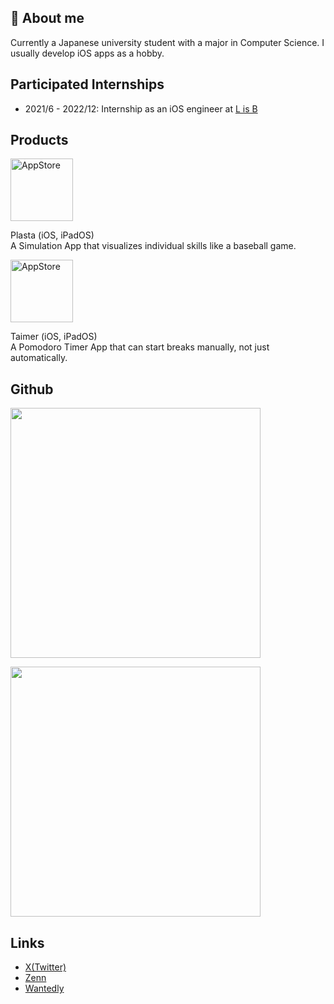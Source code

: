 ## 📝 About me
Currently a Japanese university student with a major in Computer Science.
I usually develop iOS apps as a hobby.

## Participated Internships
- 2021/6 - 2022/12: Internship as an iOS engineer at [L is B](https://l-is-b.com/)

## Products
<a href="https://apps.apple.com/app/id6478379835">
    <img src="https://is1-ssl.mzstatic.com/image/thumb/Purple112/v4/6e/63/d0/6e63d0d0-5074-de91-faa5-ca0a7815af39/AppIcon-0-0-1x_U007epad-0-P3-85-220.png/460x0w.webp" alt="AppStore" height="100"/>
</a>  

Plasta (iOS, iPadOS)  
A Simulation App that visualizes individual skills like a baseball game.  

<a href="https://apps.apple.com/jp/app/taimer-ずっと集中できるシンプルなタイマー/id1611016284">
    <img src="https://is1-ssl.mzstatic.com/image/thumb/Purple122/v4/c7/95/2a/c7952ac6-fe7b-bc0d-124b-d0f60c42c76b/AppIcon-0-1x_U007emarketing-0-7-0-85-220.png/460x0w.webp" alt="AppStore" height="100"/>
</a>  

Taimer (iOS, iPadOS)  
A Pomodoro Timer App that can start breaks manually, not just automatically.  

## Github
<p align="left">
  <a href="https://github.com/anuraghazra/github-readme-stats">
    <img src="https://github-readme-stats.vercel.app/api/top-langs/?username=taichone&theme=radical" width="400" />
  </a>
</p>
<p align="left">
  <a href="https://github.com/anuraghazra/github-readme-stats">
    <img src="https://github-readme-stats.vercel.app/api?username=taichone&theme=radical&border_radius=10" width="400" />
  </a>
</p>

## Links
- [X(Twitter)](https://twitter.com/taichone)
- [Zenn](https://zenn.dev/taichone)
- [Wantedly](https://www.wantedly.com/id/miki_taichi)
